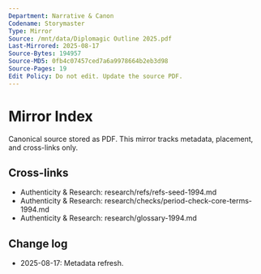 ```yaml
---
Department: Narrative & Canon
Codename: Storymaster
Type: Mirror
Source: /mnt/data/Diplomagic Outline 2025.pdf
Last-Mirrored: 2025-08-17
Source-Bytes: 194957
Source-MD5: 0fb4c07457ced7a6a9978664b2eb3d98
Source-Pages: 19
Edit Policy: Do not edit. Update the source PDF.
---
```



# Mirror Index
Canonical source stored as PDF. This mirror tracks metadata, placement, and cross-links only.

## Cross-links
- Authenticity & Research: research/refs/refs-seed-1994\.md
- Authenticity & Research: research/checks/period-check-core-terms-1994\.md
- Authenticity & Research: research/glossary-1994\.md

## Change log
- 2025-08-17: Metadata refresh.
